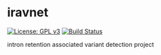 # iravnet

[![License: GPL v3](https://img.shields.io/badge/License-GPL%20v3-blue.svg)](https://www.gnu.org/licenses/gpl-3.0)
[![Build Status](https://travis-ci.org/friend1ws/iravnet.svg?branch=devel)](https://travis-ci.org/friend1ws/iravnet)

intron retention associated variant detection project
